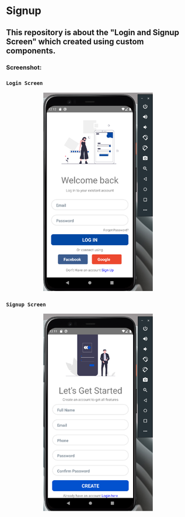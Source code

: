 # Signup
## This repository is about the "Login and Signup Screen" which created using custom components.

### Screenshot:

### ``` Login Screen ```

<div align="center">
  <img src="screenshots/login.png" width="300">
  </div>
  
### ``` Signup Screen ```

<div align="center">
  <img src="screenshots/signup.png" width="300">
  </div>
